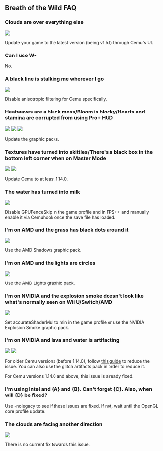 ## Breath of the Wild FAQ

### Clouds are over everything else

![](https://cdn.discordapp.com/attachments/207547103726010368/372172658118492160/unknown.png)

Update your game to the latest version (being v1.5.1) through Cemu's UI.

### Can I use W-

No.

### A black line is stalking me wherever I go

![](https://cdn.discordapp.com/attachments/207547103726010368/372172801647575040/unknown.png)

Disable anisotropic filtering for Cemu specifically.

### Heatwaves are a black mess/Bloom is blocky/Hearts and stamina are corrupted from using Pro+ HUD

![](https://cdn.discordapp.com/attachments/207547103726010368/372172841195536404/unknown.png)
![](https://cdn.discordapp.com/attachments/207547103726010368/372172857154732042/unknown.png)
![](https://cdn.discordapp.com/attachments/207547103726010368/372222567731429386/unknown.png)

Update the graphic packs.

### Textures have turned into skittles/There's a black box in the bottom left corner when on Master Mode

![](https://cdn.discordapp.com/attachments/207547103726010368/372246903414325258/unknown.png)
![](https://cdn.discordapp.com/attachments/207547103726010368/372222832127639552/unknown.png)

Update Cemu to at least 1.14.0.

### The water has turned into milk

![](https://cdn.discordapp.com/attachments/207547103726010368/372205680968335370/unknown.png)

Disable GPUFenceSkip in the game profile and in FPS++ and manually enable it via Cemuhook once the save file has loaded.

### I'm on AMD and the grass has black dots around it

![](https://cdn.discordapp.com/attachments/207547103726010368/372204881496375296/unknown.png)

Use the AMD Shadows graphic pack.

### I'm on AMD and the lights are circles

![](https://cdn.discordapp.com/attachments/207547103726010368/372205190901792778/unknown.png)

Use the AMD Lights graphic pack.

### I'm on NVIDIA and the explosion smoke doesn't look like what's normally seen on Wii U/Switch/AMD

![](https://cdn.discordapp.com/attachments/207547103726010368/372172637339910144/unknown.png)

Set accurateShaderMul to min in the game profile or use the NVIDIA Explosion Smoke graphic pack.

### I'm on NVIDIA and lava and water is artifacting

![](https://cdn.discordapp.com/attachments/207547103726010368/372217955741597706/unknown.png)
![](https://cdn.discordapp.com/attachments/207547103726010368/372220915012075520/unknown.png)

For older Cemu versions (before 1.14.0), follow [this guide](https://redd.it/6qwmon) to reduce the issue. You can also use the glitch artifacts pack in order to reduce it.

For Cemu versions 1.14.0 and above, this issue is already fixed.

### I'm using Intel and {A} and {B}. Can't forget {C}. Also, when will {D} be fixed?

Use -nolegacy to see if these issues are fixed. If not, wait until the OpenGL core profile update.

### The clouds are facing another direction

![](https://cdn.discordapp.com/attachments/207547103726010368/372204003649388554/unknown.png)

There is no current fix towards this issue.
